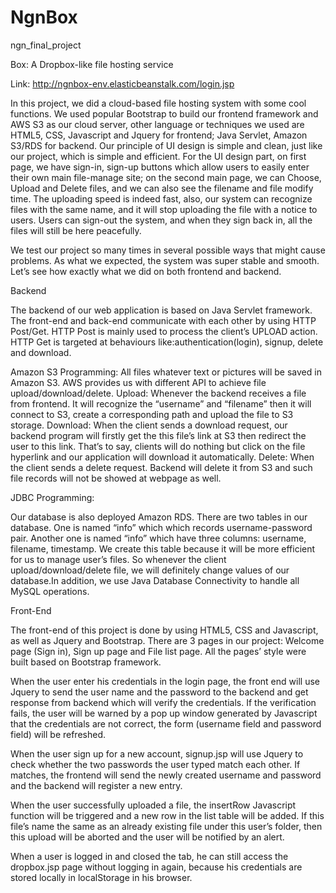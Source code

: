 # NgnBox
ngn_final_project

Box: A Dropbox-like file hosting service

Link: http://ngnbox-env.elasticbeanstalk.com/login.jsp


In this project, we did a cloud-based file hosting system with some cool functions. We used popular Bootstrap to build our frontend framework and AWS S3 as our cloud server, other language or techniques we used are HTML5, CSS, Javascript and Jquery for frontend; Java Servlet, Amazon S3/RDS for backend. 
Our principle of UI design is simple and clean, just like our project, which is simple and efficient. For the UI design part, on first page, we have sign-in, sign-up buttons which allow users to easily enter their own main file-manage site; on the second main page, we can Choose, Upload and Delete files, and we can also see the filename and file modify time. The uploading speed is indeed fast, also, our system can recognize files with the same name, and it will stop uploading the file with a notice to users. Users can sign-out the system, and when they sign back in, all the files will still be here peacefully. 

We test our project so many times in several possible ways that might cause problems. As what we expected, the system was super stable and smooth. Let’s see how exactly what we did on both frontend and backend.  


Backend

The backend of our web application is based on Java Servlet framework. The front-end and back-end communicate with each other by using HTTP Post/Get. HTTP Post is mainly used to process the client’s UPLOAD action. HTTP Get is targeted at behaviours like:authentication(login), signup, delete and download.

Amazon S3 Programming:
All files whatever text or pictures will be saved in Amazon S3. AWS provides us with different API to achieve file upload/download/delete.
Upload: Whenever the backend receives a file from frontend. It will recognize the “username” and “filename” then it will connect to S3, create a corresponding path and upload the file to S3 storage.
Download: When the client sends a download request, our backend program will firstly get the this file’s link at S3 then redirect the user to this link. That’s to say, clients will do nothing but click on the file hyperlink  and our application will download it automatically.
Delete: When the client sends a delete request. Backend will delete it from S3 and such file records will not be showed at webpage as well.

JDBC Programming:

Our database is also deployed Amazon RDS. There are two tables in our database. One is named “info” which which records username-password pair. Another one is named “info” which have three columns: username, filename, timestamp. We create this table because it will be more efficient for us to manage user’s files. So whenever the client upload/download/delete file, we will definitely change values of our database.In addition, we use Java Database Connectivity to handle all MySQL operations.

Front-End

The front-end of this project is done by using HTML5, CSS and Javascript, as well as Jquery and Bootstrap. There are 3 pages in our project: Welcome page (Sign in), Sign up page and File list page. All the pages’ style were built based on Bootstrap framework. 

When the user enter his credentials in the login page, the front end will use Jquery to send the user name and the password to the backend and get response from backend which will verify the credentials. If the verification fails, the user will be warned by a pop up window generated by Javascript that the credentials are not correct, the form (username field and password field) will be refreshed. 

When the user sign up for a new account, signup.jsp will use Jquery to check whether the two passwords the user typed match each other. If matches, the frontend will send the newly created username and password and the backend will register a new entry.

When the user successfully uploaded a file, the insertRow Javascript function will be triggered and a new row in the list table will be added. If this file’s name the same as an already existing file under this user’s folder, then this upload will be aborted and the user will be notified by an alert.

When a user is logged in and closed the tab, he can still access the dropbox.jsp page without logging in again, because his credentials are stored locally in localStorage in his browser.

